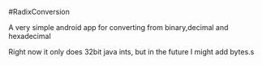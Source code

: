#RadixConversion

A very simple android app for converting from binary,decimal and hexadecimal

Right now it only does 32bit java ints, but in the future I might add bytes.s